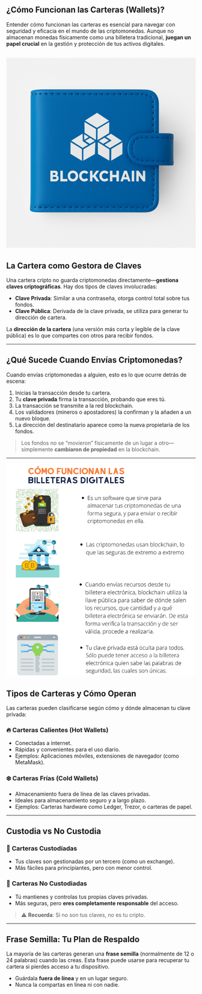 ## **¿Cómo Funcionan las Carteras (Wallets)?**

Entender cómo funcionan las carteras es esencial para navegar con seguridad y eficacia en el mundo de las criptomonedas. Aunque no almacenan monedas físicamente como una billetera tradicional, **juegan un papel crucial** en la gestión y protección de tus activos digitales.

![w1](https://raw.githubusercontent.com/AppsDevsLeon/Revista_blockchain/refs/heads/main/Day36/images/ChatGPT%20Image%204%20abr%202025%2C%2016_55_30.png)
---

## **La Cartera como Gestora de Claves**

Una cartera cripto no guarda criptomonedas directamente—**gestiona claves criptográficas**. Hay dos tipos de claves involucradas:

- **Clave Privada**: Similar a una contraseña, otorga control total sobre tus fondos.
- **Clave Pública**: Derivada de la clave privada, se utiliza para generar tu dirección de cartera.

La **dirección de la cartera** (una versión más corta y legible de la clave pública) es lo que compartes con otros para recibir fondos.

---

## **¿Qué Sucede Cuando Envías Criptomonedas?**

Cuando envías criptomonedas a alguien, esto es lo que ocurre detrás de escena:

1. Inicias la transacción desde tu cartera.
2. Tu **clave privada** firma la transacción, probando que eres tú.
3. La transacción se transmite a la red blockchain.
4. Los validadores (mineros o apostadores) la confirman y la añaden a un nuevo bloque.
5. La dirección del destinatario aparece como la nueva propietaria de los fondos.

> Los fondos no se “movieron” físicamente de un lugar a otro—simplemente **cambiaron de propiedad** en la blockchain.

---

![w1](https://raw.githubusercontent.com/AppsDevsLeon/Revista_blockchain/refs/heads/main/Day36/images/Billetera%20electronica.png)

## **Tipos de Carteras y Cómo Operan**

Las carteras pueden clasificarse según cómo y dónde almacenan tu clave privada:

### 🔥 **Carteras Calientes (Hot Wallets)**
- Conectadas a internet.
- Rápidas y convenientes para el uso diario.
- Ejemplos: Aplicaciones móviles, extensiones de navegador (como MetaMask).

### ❄️ **Carteras Frías (Cold Wallets)**
- Almacenamiento fuera de línea de las claves privadas.
- Ideales para almacenamiento seguro y a largo plazo.
- Ejemplos: Carteras hardware como Ledger, Trezor, o carteras de papel.

---

## **Custodia vs No Custodia**

### 🏦 **Carteras Custodiadas**
- Tus claves son gestionadas por un tercero (como un exchange).
- Más fáciles para principiantes, pero con menor control.

### 🔐 **Carteras No Custodiadas**
- Tú mantienes y controlas tus propias claves privadas.
- Más seguras, pero **eres completamente responsable** del acceso.

> ⚠️ **Recuerda**: Si no son tus claves, no es tu cripto.

---

## **Frase Semilla: Tu Plan de Respaldo**

La mayoría de las carteras generan una **frase semilla** (normalmente de 12 o 24 palabras) cuando las creas. Esta frase puede usarse para recuperar tu cartera si pierdes acceso a tu dispositivo.

- Guárdala **fuera de línea** y en un lugar seguro.
- Nunca la compartas en línea ni con nadie.
